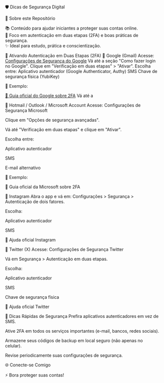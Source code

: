 🛡️ Dicas de Segurança Digital

🚀 Sobre este Repositório

📚 Conteúdo para ajudar iniciantes a proteger suas contas online.<br>
🔐 Foco em autenticação em duas etapas (2FA) e boas práticas de segurança.<br>
✨ Ideal para estudo, prática e conscientização.

📌 Ativando Autenticação em Duas Etapas (2FA)
🔹 Google (Gmail)
Acesse: [Configurações de Segurança do Google](https://myaccount.google.com/security)
Vá até a seção "Como fazer login no Google".
Clique em "Verificação em duas etapas" > "Ativar".
Escolha entre:
Aplicativo autenticador (Google Authenticator, Authy)
SMS
Chave de segurança física (YubiKey)

📸 Exemplo:


[🔗 Guia oficial do Google sobre 2FA](https://myaccount.google.com/security)
Vá até a

🔹 Hotmail / Outlook / Microsoft Account
Acesse: Configurações de Segurança Microsoft

Clique em "Opções de segurança avançadas".

Vá até "Verificação em duas etapas" e clique em "Ativar".

Escolha entre:

Aplicativo autenticador

SMS

E-mail alternativo

📸 Exemplo:

🔗 Guia oficial da Microsoft sobre 2FA

🔹 Instagram
Abra o app e vá em: Configurações > Segurança > Autenticação de dois fatores.

Escolha:

Aplicativo autenticador

SMS

🔗 Ajuda oficial Instagram

🔹 Twitter (X)
Acesse: Configurações de Segurança Twitter

Vá em Segurança > Autenticação em duas etapas.

Escolha:

Aplicativo autenticador

SMS

Chave de segurança física

🔗 Ajuda oficial Twitter

🎯 Dicas Rápidas de Segurança
Prefira aplicativos autenticadores em vez de SMS.

Ative 2FA em todos os serviços importantes (e-mail, bancos, redes sociais).

Armazene seus códigos de backup em local seguro (não apenas no celular).

Revise periodicamente suas configurações de segurança.

🌐 Conecte-se Comigo


⚡ Bora proteger suas contas!
